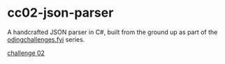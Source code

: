 # cc02-json-parser
A handcrafted JSON parser in C#, built from the ground up as part of the [odingchallenges.fyi](https://codingchallenges.fyi/) series. 

[challenge 02](https://codingchallenges.fyi/challenges/challenge-json-parser)
